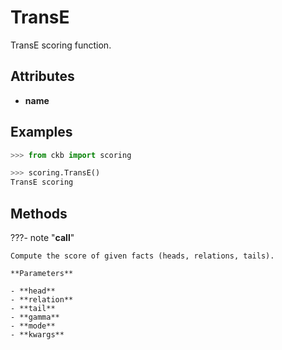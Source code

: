 # TransE

TransE scoring function.




## Attributes

- **name**


## Examples

```python
>>> from ckb import scoring

>>> scoring.TransE()
TransE scoring
```

## Methods

???- note "__call__"

    Compute the score of given facts (heads, relations, tails).

    **Parameters**

    - **head**    
    - **relation**    
    - **tail**    
    - **gamma**    
    - **mode**    
    - **kwargs**    
    
